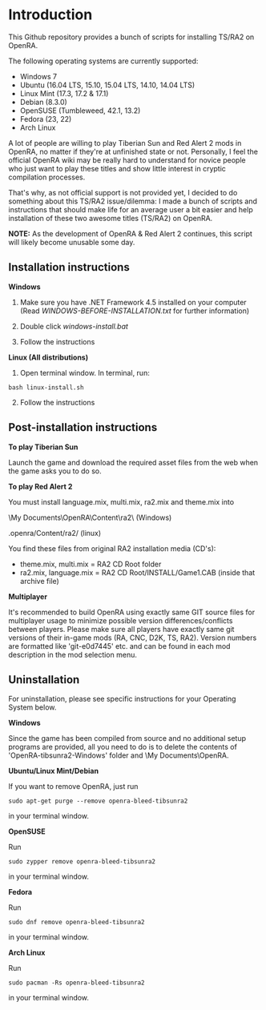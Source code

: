 Introduction
==============

This Github repository provides a bunch of scripts for installing TS/RA2 on OpenRA.

The following operating systems are currently supported:

- Windows 7
- Ubuntu (16.04 LTS, 15.10, 15.04 LTS, 14.10, 14.04 LTS)
- Linux Mint (17.3, 17.2 & 17.1)
- Debian (8.3.0)
- OpenSUSE (Tumbleweed, 42.1, 13.2)
- Fedora (23, 22)
- Arch Linux

A lot of people are willing to play Tiberian Sun and Red Alert 2 mods in OpenRA, no matter if they're at unfinished state or not. Personally, I feel the official OpenRA wiki may be really hard to understand for novice people who just want to play these titles and show little interest in cryptic compilation processes.

That's why, as not official support is not provided yet, I decided to do something about this TS/RA2 issue/dilemma: I made a bunch of scripts and instructions that should make life for an average user a bit easier and help installation of these two awesome titles (TS/RA2) on OpenRA.

**NOTE:** As the development of OpenRA & Red Alert 2 continues, this script will likely become unusable some day.

**Installation instructions**
--------------

**Windows**

1) Make sure you have .NET Framework 4.5 installed on your computer
(Read *WINDOWS-BEFORE-INSTALLATION.txt* for further information)

2) Double click *windows-install.bat*

3) Follow the instructions

**Linux (All distributions)**

1) Open terminal window. In terminal, run:

```
bash linux-install.sh
```

2) Follow the instructions

**Post-installation instructions**
--------------

**To play Tiberian Sun**

Launch the game and download the required asset files from the web when the game asks you to do so.

**To play Red Alert 2**

You must install language.mix, multi.mix, ra2.mix and theme.mix into 

\My Documents\OpenRA\Content\ra2\ (Windows)

.openra/Content/ra2/ (linux) 

You find these files from original RA2 installation media (CD's):

- theme.mix, multi.mix = RA2 CD Root folder
- ra2.mix, language.mix = RA2 CD Root/INSTALL/Game1.CAB (inside that archive file)

**Multiplayer**

It's recommended to build OpenRA using exactly same GIT source files for multiplayer usage to minimize possible version differences/conflicts between players. Please make sure all players have exactly same git versions of their in-game mods (RA, CNC, D2K, TS, RA2). Version numbers are formatted like 'git-e0d7445' etc. and can be found in each mod description in the mod selection menu.

**Uninstallation**
--------------

For uninstallation, please see specific instructions for your Operating System below.

**Windows**

Since the game has been compiled from source and no additional setup programs are provided, all you need to do is to delete the contents of 'OpenRA-tibsunra2-Windows' folder and \My Documents\OpenRA\.

**Ubuntu/Linux Mint/Debian**

If you want to remove OpenRA, just run

```
sudo apt-get purge --remove openra-bleed-tibsunra2
```

in your terminal window.

**OpenSUSE**

Run

```
sudo zypper remove openra-bleed-tibsunra2 
```

in your terminal window.

**Fedora**

Run

```
sudo dnf remove openra-bleed-tibsunra2 
```

in your terminal window.

**Arch Linux**

Run

```
sudo pacman -Rs openra-bleed-tibsunra2 
```

in your terminal window. 